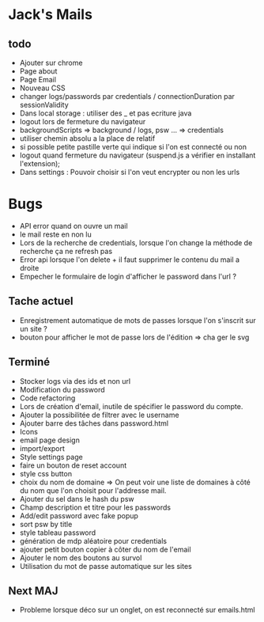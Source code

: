 # Jack's Mails

## todo
- Ajouter sur chrome
- Page about
- Page Email
- Nouveau CSS 
- changer logs/passwords par credentials / connectionDuration par sessionValidity
- Dans local storage : utiliser des _ et pas ecriture java
- logout lors de fermeture du navigateur 
- backgroundScripts => background / logs, psw ... => credentials
- utiliser chemin absolu a la place de relatif
- si possible petite pastille verte qui indique si l'on est connecté ou non
- logout quand fermeture du navigateur (suspend.js a vérifier en installant l'extension);
- Dans settings : Pouvoir choisir si l'on veut encrypter ou non les urls
# Bugs 
- API error quand on ouvre un mail
- le mail reste en non lu
- Lors de la recherche de credentials, lorsque l'on change la méthode de recherche ça ne refresh pas
- Error api lorsque l'on delete + il faut supprimer le contenu du mail a droite
- Empecher le formulaire de login d'afficher le password dans l'url ?

## Tache actuel
- Enregistrement automatique de mots de passes lorsque l'on s'inscrit sur un site ?
- bouton pour afficher le mot de passe lors de l'édition => cha ger le svg
## Terminé
- Stocker logs via des ids et non url 
- Modification du password 
- Code refactoring 
- Lors de création d'email, inutile de spécifier le password du compte.
- Ajouter la possibilitée de filtrer avec le username
- Ajouter barre des tâches dans password.html
- Icons
- email page design
- import/export 
- Style settings page
- faire un bouton de reset account
- style css button
- choix du nom de domaine => On peut voir une liste de domaines à côté du nom que l'on choisit pour l'addresse mail.
- Ajouter du sel dans le hash du psw
- Champ description et titre pour les passwords
- Add/edit password avec fake popup
- sort psw by title
- style tableau password
- génération de mdp aléatoire pour credentials
- ajouter petit bouton copier à côter du nom de l'email
- Ajouter le nom des boutons au survol
- Utilisation du mot de passe automatique sur les sites 


## Next MAJ
- Probleme lorsque déco sur un onglet, on est reconnecté sur emails.html